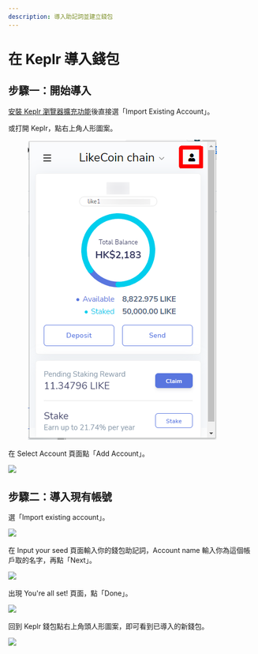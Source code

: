 ```yaml
---
description: 導入助記詞並建立錢包
---
```


# 在 Keplr 導入錢包

## 步驟一：開始導入

[安裝 Keplr 瀏覽器擴充功能](how-to-install-keplr-extension.md)後直接選「Import Existing Account」。

或打開 Keplr，點右上角人形圖案。

<figure><img src="../../../.gitbook/assets/Keplr Seed Words 01.png" alt=""><figcaption></figcaption></figure>

在 Select Account 頁面點「Add Account」。

![](<../../../.gitbook/assets/Keplr Seed Words 02.png>)

## 步驟二：導入現有帳號

選「Import existing account」。

![](<../../../.gitbook/assets/Keplr Seed Words 03.png>)

在 Input your seed 頁面輸入你的錢包助記詞，Account name 輸入你為這個帳戶取的名字，再點「Next」。

![](<../../../.gitbook/assets/Keplr Seed Words 04.png>)

出現 You're all set! 頁面，點「Done」。

![](<../../../.gitbook/assets/Keplr Seed Words 05.png>)

回到 Keplr 錢包點右上角頭人形圖案，即可看到已導入的新錢包。

![](<../../../.gitbook/assets/Keplr Seed Words 06.png>)
